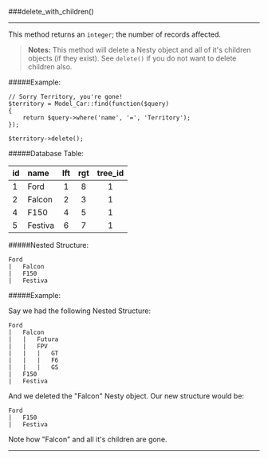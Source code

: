 ###delete_with_children()

-----------

This method returns an `integer`; the number of records affected.

>**Notes:** This method will delete a Nesty object and all of it's children objects (if they exist). See `delete()` if you do not want to delete children also.

#####Example:

	// Sorry Territory, you're gone!
	$territory = Model_Car::find(function($query)
	{
		return $query->where('name', '=', 'Territory');
	});
	
	$territory->delete();

#####Database Table:

id        | name      | lft         | rgt         | tree_id
:-------- | :-------- | :---------: | :---------: | :------:
1         | Ford      | 1           | 8           | 1
2         | Falcon    | 2           | 3           | 1
4         | F150      | 4           | 5           | 1
5         | Festiva   | 6           | 7           | 1


#####Nested Structure:

	Ford
	|   Falcon
	|   F150
	|   Festiva

#####Example:

Say we had the following Nested Structure:

	Ford
	|   Falcon
	|   |   Futura
	|   |   FPV
	|   |   |   GT
	|   |   |   F6
	|   |   |   GS
	|   F150
	|   Festiva

And we deleted the "Falcon" Nesty object. Our new structure would be:

	Ford
	|   F150
	|   Festiva

Note how "Falcon" and all it's children are gone.

----------
